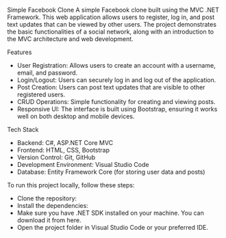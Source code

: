 Simple Facebook Clone
A simple Facebook clone built using the MVC .NET Framework. This web application allows users to register, log in, and post text updates that can be viewed by other users. The project demonstrates the basic functionalities of a social network, along with an introduction to the MVC architecture and web development.

Features
- User Registration: Allows users to create an account with a username, email, and password.
- Login/Logout: Users can securely log in and log out of the application.
- Post Creation: Users can post text updates that are visible to other registered users.
- CRUD Operations: Simple functionality for creating and viewing posts.
- Responsive UI: The interface is built using Bootstrap, ensuring it works well on both desktop and mobile devices.

Tech Stack
- Backend: C#, ASP.NET Core MVC
- Frontend: HTML, CSS, Bootstrap
- Version Control: Git, GitHub
- Development Environment: Visual Studio Code
- Database: Entity Framework Core (for storing user data and posts)

To run this project locally, follow these steps:

- Clone the repository:
- Install the dependencies:
- Make sure you have .NET SDK installed on your machine. You can download it from here.
- Open the project folder in Visual Studio Code or your preferred IDE.
